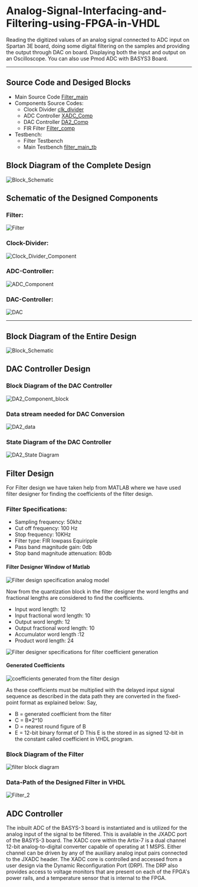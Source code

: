 # Analog-Signal-Interfacing-and-Filtering-using-FPGA-in-VHDL
Reading the digitized values of an analog signal connected to ADC input on Spartan 3E board, doing some digital filtering on the samples and providing the output through DAC on board. Displaying both the input and output on an Oscilloscope. You can also use Pmod ADC with BASYS3 Board.

--------------------------------------
## Source Code and Desiged Blocks
- Main Source Code [Filter_main](RTL_Code/Filter_main.vhd)
- Components Source Codes:
  - Clock Divider [clk_divider](RTL_Code/clk_divider.vhd)
  - ADC Controller [XADC_Comp](RTL_Code/XADC_Comp.vhd)
  - DAC Controller [DA2_Comp](RTL_Code/DA2_Comp.vhd)
  - FIR Filter [Filter_comp](RTL_Code/Filter_Comp.vhd)
- Testbench:
  - Filter Testbench
  - Main Testbench [filter_main_tb](RTL_Code/filter_main_tb.vhd)

## Block Diagram of the Complete Design
![Block_Schematic](https://user-images.githubusercontent.com/47363228/169643419-c0cc3717-fb2a-4f8b-ba70-cf85a99f698f.png)

## Schematic of the Designed Components
### Filter:
![Filter](https://user-images.githubusercontent.com/47363228/169643328-c5ce4298-bd55-4b5f-ab7c-8a33e639da3e.png)

### Clock-Divider:
![Clock_Divider_Component](https://user-images.githubusercontent.com/47363228/169643356-761f749a-a21b-4e0e-80aa-08daf10ea195.png)

### ADC-Controller:
![ADC_Component](https://user-images.githubusercontent.com/47363228/169643374-83016520-c73f-4b45-80c2-1e76a081be6a.png)

### DAC-Controller:
![DAC](https://user-images.githubusercontent.com/47363228/169643384-9eb97cb8-1ac2-405b-bc37-ec5a7b682ef6.png)

--------------------------------------
## Block Diagram of the Entire Design
![Block_Schematic](https://user-images.githubusercontent.com/47363228/167665816-a53d3f17-6cf4-4c12-add6-043ee9e49a36.png)

## DAC Controller Design

### Block Diagram of the DAC Controller
![DA2_Component_block](https://user-images.githubusercontent.com/47363228/167687300-52f6f06f-aeb4-4eb3-8cc7-eb6e3ebcb082.JPG)

### Data stream needed for DAC Conversion
![DA2_data](https://user-images.githubusercontent.com/47363228/167687413-66dc8b44-8bfa-433d-90c9-ad8ce6dfa9f3.JPG)

### State Diagram of the DAC Controller
![DA2_State Diagram](https://user-images.githubusercontent.com/47363228/167687670-f5ef661c-2a91-421f-b8b4-e90e38fa3766.JPG)

## Filter Design
For Filter design we have taken help from MATLAB where we have used filter designer for finding the coefficients of the filter design.

### Filter Specifications:
- Sampling frequency: 50khz
- Cut off frequency: 100 Hz
- Stop frequency: 10KHz
- Filter type: FIR lowpass Equiripple
- Pass band magnitude gain: 0db
- Stop band magnitude attenuation: 80db

#### Filter Designer Window of Matlab
![Filter design specification analog model](https://user-images.githubusercontent.com/47363228/169640560-51be31e9-a256-4b4f-902d-9883506f3dec.PNG)


Now from the quantization block in the filter designer the word lengths and fractional lengths are considered to find the coefficients. 
- Input word length: 12
- Input fractional word length: 10
- Output word length:  12
- Output fractional word length: 10
- Accumulator word length :12
- Product word length: 24

![Filter designer specifications  for filter coefficient generation](https://user-images.githubusercontent.com/47363228/169640571-d1db266c-e680-459f-99b3-353201af1682.PNG)


#### Generated Coefficients
![coefficients generated from the filter design](https://user-images.githubusercontent.com/47363228/169640589-1d3eb9c8-3282-43b8-9bc3-a4ad91cb1dd8.PNG)


As these coefficients must be multiplied with the delayed input signal sequence as described in the data path they are converted in the fixed-point format as explained below:
Say, 
- B = generated coefficient from the filter
- C = B*2^10 
- D = nearest round figure of B
- E = 12-bit binary format of D 
This E is the stored in as signed 12-bit in the constant called coefficient in VHDL program.  

### Block Diagram of the Filter
![filter block diagram](https://user-images.githubusercontent.com/47363228/169640598-ea9c34b3-9bd0-4cd8-9888-18f3ce234e1e.PNG)


### Data-Path of the Designed Filter in VHDL
![Filter_2](https://user-images.githubusercontent.com/47363228/169640616-cc78396d-17b4-4a38-8110-0dff50919e83.jpg)


## ADC Controller
The inbuilt ADC of the BASYS-3 board is instantiated and is utilized for the analog input of the signal to be filtered. This is available in the JXADC port of the BASYS-3 board.
The XADC core within the Artix-7 is a dual channel 12-bit analog-to-digital converter capable of operating at 1 MSPS. Either channel can be driven by any of the auxiliary analog input pairs connected to the JXADC header. The XADC core is controlled and accessed from a user design via the Dynamic Reconfiguration Port (DRP). The DRP also provides access to voltage monitors that are present on each of the FPGA's power rails, and a temperature sensor that is internal to the FPGA.

